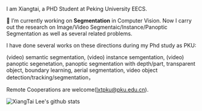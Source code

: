 <!--### Hi there 👋





**lxtGH/lxtGH** is a ✨ _special_ ✨ repository because its `README.md` (this file) appears on your GitHub profile.

Here are some ideas to get you started:

- 🔭 I’m currently working on ...
- 🌱 I’m currently learning ...
- 👯 I’m looking to collaborate on ...
- 🤔 I’m looking for help with ...
- 💬 Ask me about ...
- 📫 How to reach me: ...
- 😄 Pronouns: ...
- ⚡ Fun fact: ...
-->

I am Xiangtai, a PHD Student at Peking University EECS. 

🔭 I’m currently working on **Segmentation** in Computer Vision. Now I carry out the research on Image/Video Segmentaic/Instance/Panoptic Segmentation as well as several related problems.

I have done several works on these directions during my Phd study as PKU:

(video) semantic segmentation,
(video) instance semgentation,
(video) panoptic segenetation,
panoptic segmentation with depth/part,
transparent object, 
boundary learning, 
aerial segmentation, 
video object detection/tracking/segmentation，


<!-- 😄 Note I am looking for a job. (Industries, with an interest on Auto-Driving or Research Position). 
Please send me an email at lxtpku@pku.edu.cn.  -->

Remote Cooperations are welcome(lxtpku@pku.edu.cn). 

![XiangTai Lee's github stats](https://github-readme-stats.vercel.app/api?username=lxtGH&show_icons=true)
